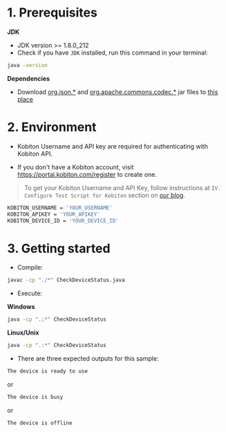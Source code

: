 # 1. Prerequisites
**JDK**
- JDK version >= 1.8.0_212
- Check if you have `JDK` installed, run this command in your terminal:

```bash
java -version
```

**Dependencies**
- Download [org.json.*](https://jar-download.com/artifacts/org.json) and [org.apache.commons.codec.*](http://www.java2s.com/Code/Jar/o/Downloadorgapachecommonscodecjar.htm) jar files to [this place](./)

# 2. Environment
- Kobiton Username and API key are required for authenticating with Kobiton API.

- If you don't have a Kobiton account, visit https://portal.kobiton.com/register to create one.

> To get your Kobiton Username and API Key, follow instructions at `IV. Configure Test Script for Kobiton` section on [our blog](https://kobiton.com/blog/tutorial/parallel-testing-selenium-webdriver/).


```bash
KOBITON_USERNAME = 'YOUR_USERNAME'
KOBITON_APIKEY = 'YOUR_APIKEY'
KOBITON_DEVICE_ID = 'YOUR_DEVICE_ID'
```

# 3. Getting started
- Compile:
```bash
javac -cp "./*" CheckDeviceStatus.java
```

- Execute:

**Windows**
```bash
java -cp ".;*" CheckDeviceStatus
```
**Linux/Unix**
```bash
java -cp ".:*" CheckDeviceStatus
```

- There are three expected outputs for this sample:
```bash
The device is ready to use
```
or
```bash
The device is busy
```
or
```bash
The device is offline
``` 
